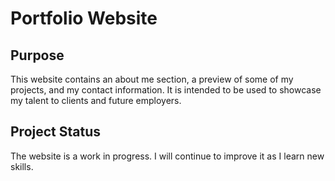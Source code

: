 # Portfolio Website

## Purpose

This website contains an about me section, a preview of some of my projects, and my contact information. It is intended to be used to showcase my talent to clients and future employers.

## Project Status

The website is a work in progress. I will continue to improve it as I learn new skills.